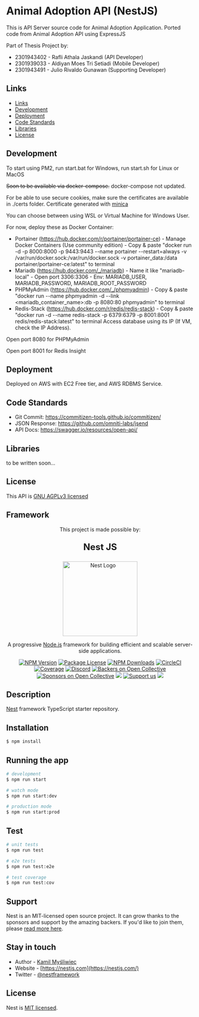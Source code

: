 # Animal Adoption API (NestJS)

This is API Server source code for Animal Adoption Application. Ported code from Animal Adoption API using ExpressJS

Part of Thesis Project by:

- 2301943402 - Rafli Athala Jaskandi (API Developer)
- 2301939033 - Aldiyan Moes Tri Setiadi (Mobile Developer)
- 2301943491 - Julio Rivaldo Gunawan (Supporting Developer)

## Links

-   [Links](#links)
-   [Development](#development)
-   [Deployment](#deployment)
-   [Code Standards](#code-standards)
-   [Libraries](#libraries)
-   [License](#license)

## Development

To start using PM2, run start.bat for Windows, run start.sh for Linux or MacOS

<strike>Soon to be available via docker-compose.</strike> docker-compose not updated.

For be able to use secure cookies, make sure the certificates are available in ./certs folder. Certificate generated with [minica](https://github.com/jsha/minica)

You can choose between using WSL or Virtual Machine for Windows User. 

For now, deploy these as Docker Container:

- Portainer (https://hub.docker.com/r/portainer/portainer-ce) - Manage Docker Containers (Use community edition) - Copy & paste "docker run -d -p 8000:8000 -p 9443:9443 --name portainer --restart=always -v /var/run/docker.sock:/var/run/docker.sock -v portainer_data:/data portainer/portainer-ce:latest" to terminal
- Mariadb (https://hub.docker.com/_/mariadb) - Name it like "mariadb-local" - Open port 3306:3306 - Env: MARIADB_USER, MARIADB_PASSWORD, MARIADB_ROOT_PASSWORD
- PHPMyAdmin (https://hub.docker.com/_/phpmyadmin) - Copy & paste "docker run --name phpmyadmin -d --link <mariadb_container_name>:db -p 8080:80 phpmyadmin" to terminal
- Redis-Stack (https://hub.docker.com/r/redis/redis-stack) - Copy & paste "docker run -d --name redis-stack -p 6379:6379 -p 8001:8001 redis/redis-stack:latest" to terminal
Access database using its IP (If VM, check the IP Address).

Open port 8080 for PHPMyAdmin

Open port 8001 for Redis Insight

## Deployment

Deployed on AWS with EC2 Free tier, and AWS RDBMS Service.

## Code Standards

- Git Commit: https://commitizen-tools.github.io/commitizen/
- JSON Response: https://github.com/omniti-labs/jsend
- API Docs: https://swagger.io/resources/open-api/

## Libraries

to be written soon...

## License

This API is [GNU AGPLv3 licensed](LICENSE)

## Framework

<p align="center">This project is made possible by:</p>

<p align="center" style="font-size: 24px; font-weight: bold;">Nest JS</p>

<p align="center">
  <a href="http://nestjs.com/" target="blank"><img src="https://nestjs.com/img/logo-small.svg" width="200" alt="Nest Logo" /></a>
</p>

[circleci-image]: https://img.shields.io/circleci/build/github/nestjs/nest/master?token=abc123def456
[circleci-url]: https://circleci.com/gh/nestjs/nest

  <p align="center">A progressive <a href="http://nodejs.org" target="_blank">Node.js</a> framework for building efficient and scalable server-side applications.</p>
    <p align="center">
<a href="https://www.npmjs.com/~nestjscore" target="_blank"><img src="https://img.shields.io/npm/v/@nestjs/core.svg" alt="NPM Version" /></a>
<a href="https://www.npmjs.com/~nestjscore" target="_blank"><img src="https://img.shields.io/npm/l/@nestjs/core.svg" alt="Package License" /></a>
<a href="https://www.npmjs.com/~nestjscore" target="_blank"><img src="https://img.shields.io/npm/dm/@nestjs/common.svg" alt="NPM Downloads" /></a>
<a href="https://circleci.com/gh/nestjs/nest" target="_blank"><img src="https://img.shields.io/circleci/build/github/nestjs/nest/master" alt="CircleCI" /></a>
<a href="https://coveralls.io/github/nestjs/nest?branch=master" target="_blank"><img src="https://coveralls.io/repos/github/nestjs/nest/badge.svg?branch=master#9" alt="Coverage" /></a>
<a href="https://discord.gg/G7Qnnhy" target="_blank"><img src="https://img.shields.io/badge/discord-online-brightgreen.svg" alt="Discord"/></a>
<a href="https://opencollective.com/nest#backer" target="_blank"><img src="https://opencollective.com/nest/backers/badge.svg" alt="Backers on Open Collective" /></a>
<a href="https://opencollective.com/nest#sponsor" target="_blank"><img src="https://opencollective.com/nest/sponsors/badge.svg" alt="Sponsors on Open Collective" /></a>
  <a href="https://paypal.me/kamilmysliwiec" target="_blank"><img src="https://img.shields.io/badge/Donate-PayPal-ff3f59.svg"/></a>
    <a href="https://opencollective.com/nest#sponsor"  target="_blank"><img src="https://img.shields.io/badge/Support%20us-Open%20Collective-41B883.svg" alt="Support us"></a>
  <a href="https://twitter.com/nestframework" target="_blank"><img src="https://img.shields.io/twitter/follow/nestframework.svg?style=social&label=Follow"></a>
</p>
  <!--[![Backers on Open Collective](https://opencollective.com/nest/backers/badge.svg)](https://opencollective.com/nest#backer)
  [![Sponsors on Open Collective](https://opencollective.com/nest/sponsors/badge.svg)](https://opencollective.com/nest#sponsor)-->

## Description

[Nest](https://github.com/nestjs/nest) framework TypeScript starter repository.

## Installation

```bash
$ npm install
```

## Running the app

```bash
# development
$ npm run start

# watch mode
$ npm run start:dev

# production mode
$ npm run start:prod
```

## Test

```bash
# unit tests
$ npm run test

# e2e tests
$ npm run test:e2e

# test coverage
$ npm run test:cov
```

## Support

Nest is an MIT-licensed open source project. It can grow thanks to the sponsors and support by the amazing backers. If you'd like to join them, please [read more here](https://docs.nestjs.com/support).

## Stay in touch

- Author - [Kamil Myśliwiec](https://kamilmysliwiec.com)
- Website - [https://nestjs.com](https://nestjs.com/)
- Twitter - [@nestframework](https://twitter.com/nestframework)

## License

Nest is [MIT licensed](https://github.com/nestjs/nest/blob/master/LICENSE).
